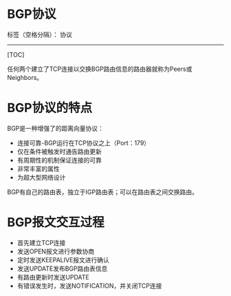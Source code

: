 # BGP协议

标签（空格分隔）： 协议

---
[TOC]

任何两个建立了TCP连接以交换BGP路由信息的路由器就称为Peers或Neighbors。

# BGP协议的特点
BGP是一种增强了的距离向量协议：
- 连接可靠-BGP运行在TCP协议之上（Port：179）
- 仅在条件被触发时通告路由更新
- 有周期性的机制保证连接的可靠
- 非常丰富的属性
- 为超大型网络设计

BGP有自己的路由表，独立于IGP路由表；可以在路由表之间交换路由。

# BGP报文交互过程
- 首先建立TCP连接
- 发送OPEN报文进行参数协商
- 定时发送KEEPALIVE报文进行确认
- 发送UPDATE发布BGP路由表信息
- 有路由更新时发送UPDATE
- 有错误发生时，发送NOTIFICATION，并关闭TCP连接



